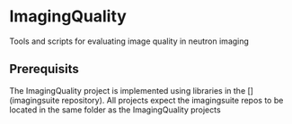 # ImagingQuality
Tools and scripts for evaluating image quality in neutron imaging

## Prerequisits
The ImagingQuality project is implemented using libraries in the [](imagingsuite repository). All projects expect the imagingsuite repos to be located in the same folder as the ImagingQuality projects
